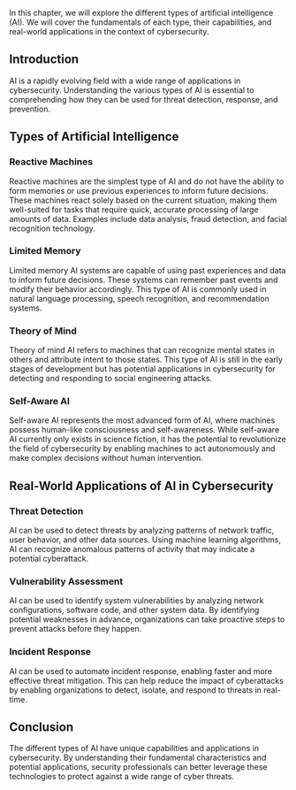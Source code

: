 
In this chapter, we will explore the different types of artificial intelligence (AI). We will cover the fundamentals of each type, their capabilities, and real-world applications in the context of cybersecurity.

Introduction
------------

AI is a rapidly evolving field with a wide range of applications in cybersecurity. Understanding the various types of AI is essential to comprehending how they can be used for threat detection, response, and prevention.

Types of Artificial Intelligence
--------------------------------

### Reactive Machines

Reactive machines are the simplest type of AI and do not have the ability to form memories or use previous experiences to inform future decisions. These machines react solely based on the current situation, making them well-suited for tasks that require quick, accurate processing of large amounts of data. Examples include data analysis, fraud detection, and facial recognition technology.

### Limited Memory

Limited memory AI systems are capable of using past experiences and data to inform future decisions. These systems can remember past events and modify their behavior accordingly. This type of AI is commonly used in natural language processing, speech recognition, and recommendation systems.

### Theory of Mind

Theory of mind AI refers to machines that can recognize mental states in others and attribute intent to those states. This type of AI is still in the early stages of development but has potential applications in cybersecurity for detecting and responding to social engineering attacks.

### Self-Aware AI

Self-aware AI represents the most advanced form of AI, where machines possess human-like consciousness and self-awareness. While self-aware AI currently only exists in science fiction, it has the potential to revolutionize the field of cybersecurity by enabling machines to act autonomously and make complex decisions without human intervention.

Real-World Applications of AI in Cybersecurity
----------------------------------------------

### Threat Detection

AI can be used to detect threats by analyzing patterns of network traffic, user behavior, and other data sources. Using machine learning algorithms, AI can recognize anomalous patterns of activity that may indicate a potential cyberattack.

### Vulnerability Assessment

AI can be used to identify system vulnerabilities by analyzing network configurations, software code, and other system data. By identifying potential weaknesses in advance, organizations can take proactive steps to prevent attacks before they happen.

### Incident Response

AI can be used to automate incident response, enabling faster and more effective threat mitigation. This can help reduce the impact of cyberattacks by enabling organizations to detect, isolate, and respond to threats in real-time.

Conclusion
----------

The different types of AI have unique capabilities and applications in cybersecurity. By understanding their fundamental characteristics and potential applications, security professionals can better leverage these technologies to protect against a wide range of cyber threats.
